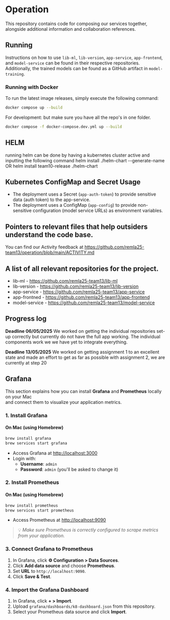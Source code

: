 # Operation
This repository contains code for composing our services together, alongside additional information and collaboration references.

## Running
Instructions on how to use `lib-ml`, `lib-version`, `app-service`, `app-frontend`, and `model-service` can be found in their respective repositories. Additionally, the trained models can be found as a GitHub artifact in `model-training`.

### Running with Docker
To run the latest image releases, simply execute the following command:

```bash
docker compose up --build
```

For development: but make sure you have all the repo's in one folder. 

```bash
docker compose -f docker-compose.dev.yml up --build
```

## HELM
running helm can be done by having a kubernetes cluster active and inputting the following command
helm install ./helm-chart --generate-name OR
helm install team10-release ./helm-chart

## Kubernetes ConfigMap and Secret Usage

- The deployment uses a Secret (`app-auth-token`) to provide sensitive data (auth token) to the app-service.
- The deployment uses a ConfigMap (`app-config`) to provide non-sensitive configuration (model service URLs) as environment variables.

## Pointers to relevant files that help outsiders understand the code base.
You can find our Activity feedback at https://github.com/remla25-team13/operation/blob/main/ACTIVITY.md

## A list of all relevant repositories for the project.
- lib-ml - https://github.com/remla25-team13/lib-ml
- lib-version - https://github.com/remla25-team13/lib-version
- app-service - https://github.com/remla25-team13/app-service
- app-frontned - https://github.com/remla25-team13/app-frontend
- model-service - https://github.com/remla25-team13/model-service

## Progress log
**Deadline 06/05/2025** We worked on getting the individual repositories set-up correctly but currently do not have the full app working. The individual components work we we have yet to integrate everything.

**Deadline 13/05/2025** We worked on getting assignment 1 to an excellent state and made an effort to get as far as possible with assignment 2, we are currently at step 20

## Grafana

This section explains how you can install **Grafana** and **Prometheus** locally on your Mac  
and connect them to visualize your application metrics.

### 1. Install Grafana

#### On Mac (using Homebrew)
```bash
brew install grafana
brew services start grafana
```

- Access Grafana at [http://localhost:3000](http://localhost:3000)
- Login with:
  - **Username**: `admin`
  - **Password**: `admin` (you'll be asked to change it)

### 2. Install Prometheus

#### On Mac (using Homebrew)
```bash
brew install prometheus
brew services start prometheus
```

- Access Prometheus at [http://localhost:9090](http://localhost:9090)

> 💡 _Make sure Prometheus is correctly configured to scrape metrics from your application._

### 3. Connect Grafana to Prometheus

1. In Grafana, click **⚙️  Configuration > Data Sources**.
2. Click **Add data source** and choose **Prometheus**.
3. Set **URL** to `http://localhost:9090`.
4. Click **Save & Test**.

### 4. Import the Grafana Dashboard

1. In Grafana, click **+ > Import**.
2. Upload `grafana/dashboards/k8-dashboard.json` from this repository.
3. Select your Prometheus data source and click **Import**.